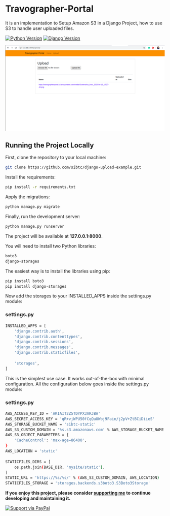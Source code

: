 # Travographer-Portal
It is an implementation to Setup Amazon S3 in a Django Project, how to use S3 to handle user uploaded files.

[![Python Version](https://img.shields.io/badge/python-3.7-brightgreen.svg)](https://python.org)
[![Django Version](https://img.shields.io/badge/django-2.1-brightgreen.svg)](https://djangoproject.com)

![Image](https://github.com/vinaysomawat/Travographer-Portal/blob/master/demo.png)


## Running the Project Locally

First, clone the repository to your local machine:

```bash
git clone https://github.com/sibtc/django-upload-example.git
```

Install the requirements:

```bash
pip install -r requirements.txt
```

Apply the migrations:

```bash
python manage.py migrate
```

Finally, run the development server:

```bash
python manage.py runserver
```

The project will be available at **127.0.0.1:8000**.

You will need to install two Python libraries:

```bash
boto3
django-storages
```

The easiest way is to install the libraries using pip:

```bash
pip install boto3
pip install django-storages
```

Now add the storages to your INSTALLED_APPS inside the settings.py module:

### settings.py

```bash
INSTALLED_APPS = [
    'django.contrib.auth',
    'django.contrib.contenttypes',
    'django.contrib.sessions',
    'django.contrib.messages',
    'django.contrib.staticfiles',

    'storages',
]
```

This is the simplest use case. It works out-of-the-box with minimal configuration. All the configuration below goes inside the settings.py module:

### settings.py

```bash
AWS_ACCESS_KEY_ID = 'AKIAIT2Z5TDYPX3ARJBA'
AWS_SECRET_ACCESS_KEY = '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'
AWS_STORAGE_BUCKET_NAME = 'sibtc-static'
AWS_S3_CUSTOM_DOMAIN = '%s.s3.amazonaws.com' % AWS_STORAGE_BUCKET_NAME
AWS_S3_OBJECT_PARAMETERS = {
    'CacheControl': 'max-age=86400',
}
AWS_LOCATION = 'static'

STATICFILES_DIRS = [
    os.path.join(BASE_DIR, 'mysite/static'),
]
STATIC_URL = 'https://%s/%s/' % (AWS_S3_CUSTOM_DOMAIN, AWS_LOCATION)
STATICFILES_STORAGE = 'storages.backends.s3boto3.S3Boto3Storage'
```

**If you enjoy this project, please consider [supporting me](https://www.paypal.me/vinaysomawat) to continue developing and maintaining it.**

[![Support via PayPal](https://cdn.rawgit.com/twolfson/paypal-github-button/1.0.0/dist/button.svg)](https://www.paypal.me/vinaysomawat)